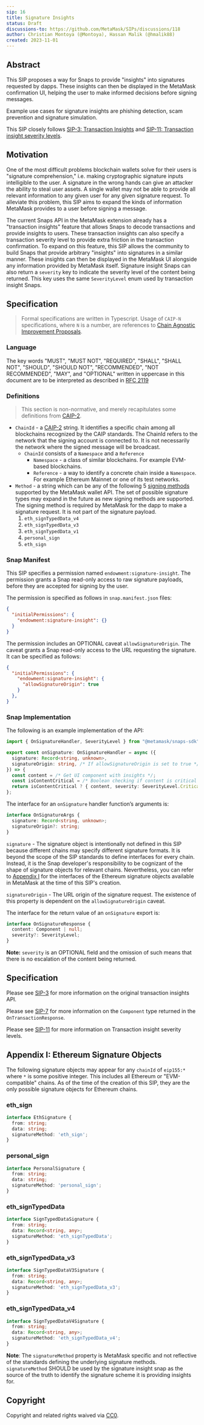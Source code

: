 ```yaml
---
sip: 16
title: Signature Insights
status: Draft
discussions-to: https://github.com/MetaMask/SIPs/discussions/118
author: Christian Montoya (@Montoya), Hassan Malik (@hmalik88)
created: 2023-11-01
---
```


## Abstract

This SIP proposes a way for Snaps to provide "insights" into signatures requested by dapps. These insights can then be displayed in the MetaMask confirmation UI, helping the user to make informed decisions before signing messages.

Example use cases for signature insights are phishing detection, scam prevention and signature simulation.

This SIP closely follows [SIP-3: Transaction Insights](sip-3.md) and [SIP-11: Transaction insight severity levels](sip-11.md).

## Motivation

One of the most difficult problems blockchain wallets solve for their users is "signature comprehension," i.e. making cryptographic signature inputs intelligible to the user.
A signature in the wrong hands can give an attacker the ability to steal user assets. 
A single wallet may not be able to provide all relevant information to any given user for any given signature request.
To alleviate this problem, this SIP aims to expand the kinds of information MetaMask provides to a user before signing a message.

The current Snaps API in the MetaMask extension already has a "transaction insights" feature that allows Snaps to decode transactions and provide insights to users. 
These transaction insights can also specify a transaction severity level to provide extra friction in the transaction confirmation. 
To expand on this feature, this SIP allows the community to build Snaps that provide arbitrary "insights" into signatures in a similar manner.
These insights can then be displayed in the MetaMask UI alongside any information provided by MetaMask itself.
Signature insight Snaps can also return a `severity` key to indicate the severity level of the content being returned. 
This key uses the same `SeverityLevel` enum used by transaction insight Snaps. 

## Specification

> Formal specifications are written in Typescript. Usage of `CAIP-N` specifications, where `N` is a number, are references to [Chain Agnostic Improvement Proposals](https://github.com/ChainAgnostic/CAIPs).

### Language

The key words "MUST", "MUST NOT", "REQUIRED", "SHALL", "SHALL NOT",
"SHOULD", "SHOULD NOT", "RECOMMENDED", "NOT RECOMMENDED", "MAY", and
"OPTIONAL" written in uppercase in this document are to be interpreted as described in [RFC 2119](https://www.ietf.org/rfc/rfc2119.txt)

### Definitions

> This section is non-normative, and merely recapitulates some definitions from [CAIP-2](https://github.com/ChainAgnostic/CAIPs/blob/master/CAIPs/caip-2.md).

- `ChainId` - a [CAIP-2](https://github.com/ChainAgnostic/CAIPs/blob/master/CAIPs/caip-2.md) string.
  It identifies a specific chain among all blockchains recognized by the CAIP standards. The ChainId refers to the network that the signing account is connected to. It is not necessarily the network where the signed message will be broadcast. 
  - `ChainId` consists of a `Namespace` and a `Reference`
    - `Namespace` - a class of similar blockchains. For example EVM-based blockchains.
    - `Reference` - a way to identify a concrete chain inside a `Namespace`. For example Ethereum Mainnet or one of its test networks.
- `Method` - a string which can be any of the following 5 [signing methods](https://docs.metamask.io/wallet/concepts/signing-methods/) supported by the MetaMask wallet API. The set of possible signature types may expand in the future as new signing methods are supported. The signing method is required by MetaMask for the dapp to make a signature request. It is not part of the signature payload.
  1. `eth_signTypedData_v4`
  2. `eth_signTypedData_v3`
  3. `eth_signTypedData_v1`
  4. `personal_sign`
  5. `eth_sign`

### Snap Manifest

This SIP specifies a permission named `endowment:signature-insight`.
The permission grants a Snap read-only access to raw signature payloads, before they are accepted for signing by the user.

The permission is specified as follows in `snap.manifest.json` files:

```json
{
  "initialPermissions": {
    "endowment:signature-insight": {}
  }
}
```

The permission includes an OPTIONAL caveat `allowSignatureOrigin`. 
The caveat grants a Snap read-only access to the URL requesting the signature.
It can be specified as follows: 

```json
{
  "initialPermissions": {
    "endowment:signature-insight": {
      "allowSignatureOrigin": true
    }
  },
}
```

### Snap Implementation

The following is an example implementation of the API:

```typescript
import { OnSignatureHandler, SeverityLevel } from "@metamask/snaps-sdk";

export const onSignature: OnSignatureHandler = async ({
  signature: Record<string, unknown>,
  signatureOrigin: string, /* If allowSignatureOrigin is set to true */
}) => {
  const content = /* Get UI component with insights */;
  const isContentCritical = /* Boolean checking if content is critical */
  return isContentCritical ? { content, severity: SeverityLevel.Critical } : { content };
};
```
The interface for an `onSignature` handler function’s arguments is:

```typescript
interface OnSignatureArgs {
  signature: Record<string, unknown>;
  signatureOrigin?: string;
}
```

`signature` - The signature object is intentionally not defined in this SIP because different chains may specify different signature formats.
It is beyond the scope of the SIP standards to define interfaces for every chain.
Instead, it is the Snap developer's responsibility to be cognizant of the shape of signature objects for relevant chains.
Nevertheless, you can refer to [Appendix I](#appendix-i-ethereum-signature-objects) for the interfaces of the Ethereum signature objects available in MetaMask at the time of this SIP's creation.

`signatureOrigin` - The URL origin of the signature request. The existence of this property is dependent on the `allowSignatureOrigin` caveat.


The interface for the return value of an `onSignature` export is:

```typescript
interface OnSignatureResponse {
  content: Component | null;
  severity?: SeverityLevel;
}
```

**Note:** `severity` is an OPTIONAL field and the omission of such means that there is no escalation of the content being returned.

## Specification

Please see [SIP-3](sip-3.md) for more information on the original transaction insights API.

Please see [SIP-7](sip-7.md) for more information on the `Component` type returned in the `OnTransactionResponse`.

Please see [SIP-11](sip-3.md) for more information on Transaction insight severity levels.

## Appendix I: Ethereum Signature Objects

The following signature objects may appear for any `chainId` of `eip155:*` where `*` is some positive integer. This includes all Ethereum or "EVM-compatible" chains. As of the time of the creation of this SIP, they are the only possible signature objects for Ethereum chains.

### eth_sign

```typescript
interface EthSignature {
  from: string;
  data: string;
  signatureMethod: 'eth_sign';
}
```

### personal_sign

```typescript
interface PersonalSignature {
  from: string;
  data: string;
  signatureMethod: 'personal_sign';
}
```

### eth_signTypedData

```typescript
interface SignTypedDataSignature {
  from: string;
  data: Record<string, any>;
  signatureMethod: 'eth_signTypedData';
}
```

### eth_signTypedData_v3

```typescript
interface SignTypedDataV3Signature {
  from: string;
  data: Record<string, any>;
  signatureMethod: 'eth_signTypedData_v3';
}
```

### eth_signTypedData_v4

```typescript
interface SignTypedDataV4Signature {
  from: string;
  data: Record<string, any>;
  signatureMethod: 'eth_signTypedData_v4';
}
```

**Note**: The `signatureMethod` property is MetaMask specific and not reflective of the standards defining the underlying signature methods. `signatureMethod` SHOULD be used by the signature insight snap as the source of the truth to identify the signature scheme it is providing insights for.

## Copyright

Copyright and related rights waived via [CC0](../LICENSE).
